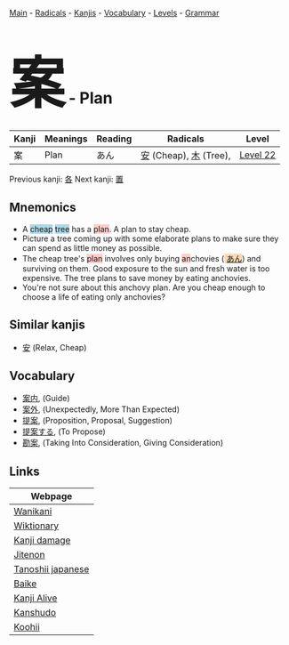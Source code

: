 <style> bigfont {font-size: 100px}</style>
[Main](../index.md) -
[Radicals](../radicals.md) -
[Kanjis](../kanjis.md) -
[Vocabulary](../vocabulary.md) -
[Levels](../levels.md) -
[Grammar](../grammar.md)
# <bigfont> 案</bigfont> - Plan 

| Kanji | Meanings | Reading | Radicals | Level |
| --- | --- | --- | --- | --- |
| 案 | Plan | あん | [安](../radicals/安.md) (Cheap), [木](../radicals/木.md) (Tree),  | [Level 22](../levels/wk_level22.md) |

Previous kanji: [各](各.md) Next kanji: [置](置.md) 

## Mnemonics
 * A <span style="background-color:#ADD8E6"> cheap</span> <span style="background-color:#ADD8E6"> tree</span> has a <span style="background-color:#ffcccb"> plan</span>. A plan to stay cheap.
* Picture a tree coming up with some elaborate plans to make sure they can spend as little money as possible.
* The cheap tree's <span style="background-color:#ffcccb"> plan</span> involves only buying <span style="background-color:#ffcccb"> an</span>chovies (<span style="background-color:#fed8b1"> [あん](https://jisho.org/search/あん)</span>) and surviving on them. Good exposure to the sun and fresh water is too expensive. The tree plans to save money by eating anchovies.
* You're not sure about this anchovy plan. Are you cheap enough to choose a life of eating only anchovies?


## Similar kanjis
 * [安](安.md) (Relax, Cheap)


## Vocabulary
 * [案内](../vocabulary/案.md), (Guide)
* [案外](../vocabulary/案.md), (Unexpectedly, More Than Expected)
* [提案](../vocabulary/案.md), (Proposition, Proposal, Suggestion)
* [提案する](../vocabulary/案.md), (To Propose)
* [勘案](../vocabulary/案.md), (Taking Into Consideration, Giving Consideration)



## Links 

| Webpage |
| --- |
| [Wanikani          ](https://www.wanikani.com/kanji/案) |
| [Wiktionary        ](https://en.wiktionary.org/wiki/案) |
| [Kanji damage      ](http://www.kanjidamage.com/kanji/search?utf8=✓&q=案) |
| [Jitenon           ](https://jitenon.com/kanji/案) |
| [Tanoshii japanese ](https://www.tanoshiijapanese.com/dictionary/kanji.cfm?k=案) |
| [Baike             ](https://baike.baidu.com/item/案) |
| [Kanji Alive       ](https://app.kanjialive.com/案) |
| [Kanshudo          ](https://www.kanshudo.com/searchmn?q=案) |
| [Koohii            ](https://kanji.koohii.com/study/kanji/案) |
